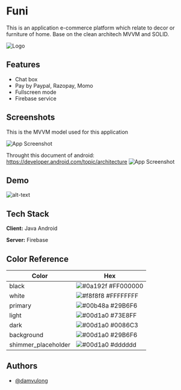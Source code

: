 
# Funi

This is an application e-commerce platform which relate to decor or furniture of home. Base on the clean architech MVVM and SOLID.

![Logo](https://cdn-icons-png.flaticon.com/512/780/780284.png)


## Features

- Chat box 
- Pay by Paypal, Razopay, Momo
- Fullscreen mode
- Firebase service


## Screenshots
This is the MVVM model used for this application

![App Screenshot](https://miro.medium.com/max/1400/1*UlW3_Wy-FaHfXmIh25_v4g.png)


Throught this document of android: https://developer.android.com/topic/architecture
![App Screenshot](https://developer.android.com/static/topic/libraries/architecture/images/mad-arch-overview.png)



## Demo
![alt-text](https://github.com/damvulong/Fani/blob/master/315242255_8275081525866441_520774160253841731_n.gif)


## Tech Stack

**Client:** Java Android

**Server:** Firebase

## Color Reference

| Color             | Hex                                                                |
| ----------------- | ------------------------------------------------------------------ |
| black | ![#0a192f](https://via.placeholder.com/10/0a192f?text=+) #FF000000 |
| white | ![#f8f8f8](https://via.placeholder.com/10/ffffff?text=+) #FFFFFFFF |
| primary| ![#00b48a](https://via.placeholder.com/10/29B6F6?text=+) #29B6F6 |
| light | ![#00d1a0](https://via.placeholder.com/10/73E8FF?text=+) #73E8FF |
| dark | ![#00d1a0](https://via.placeholder.com/10/0086C3?text=+) #0086C3 |
| background | ![#00d1a0](https://via.placeholder.com/10/29B6F6?text=+) #29B6F6 |
| shimmer_placeholder | ![#00d1a0](https://via.placeholder.com/10/dddddd?text=+) #dddddd |


## Authors

- [@damvulong](https://github.com/damvulong)

